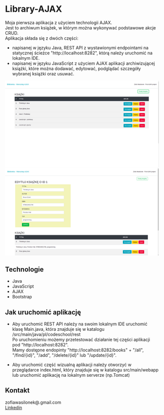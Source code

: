 # Library-AJAX

Moja pierwsza aplikacja z użyciem technologii AJAX.<br>
Jest to archiwum książek, w którym można wykonywać podstawowe akcje CRUD.<br>
Aplikacja składa się z dwóch części: 
 * napisanej w języku Java, REST API z wystawionymi endpointami na statycznej ścieżce "http://localhost:8282", którą należy uruchomić na lokalnym IDE.
 * napisanej w języku JavaScript z użyciem AJAX aplikacji archiwizującej książki, które można dodawać, edytować, podglądać szczegóły wybranej książki oraz usuwać.
 
<img src="./image/first.png"/>
<img src="/image/second.png"/>

## Technologie
 * Java
 * JavaScript
 * AJAX
 * Bootstrap

## Jak uruchomić aplikację
* Aby uruchomić REST API należy na swoim lokalnym IDE uruchomić klasę Main.java, która znajduje się w katalogu /src/main/java/pl/codeschool/rest<br>
    Po uruchomieniu możemy przetestować działanie tej części aplikacji pod "http://localhost:8282". <br>
    Mamy dostępne endopinty "http://localhost:8282/books" + "/all", "/find/{id}", "/add", "/delete/{id}" lub "/update/{id}".

* Aby uruchomić część wizualną aplikacji należy otworzyć w przeglądarce index.html, który znajduje się w katalogu src/main/webapp lub uruchomić aplikację na lokalnym serverze (np.Tomcat) 

## Kontakt 
zofiawasilonek@.gmail.com<br>
<a href="https://www.linkedin.com/in/zofia-wasilonek/">Linkedin</a>

